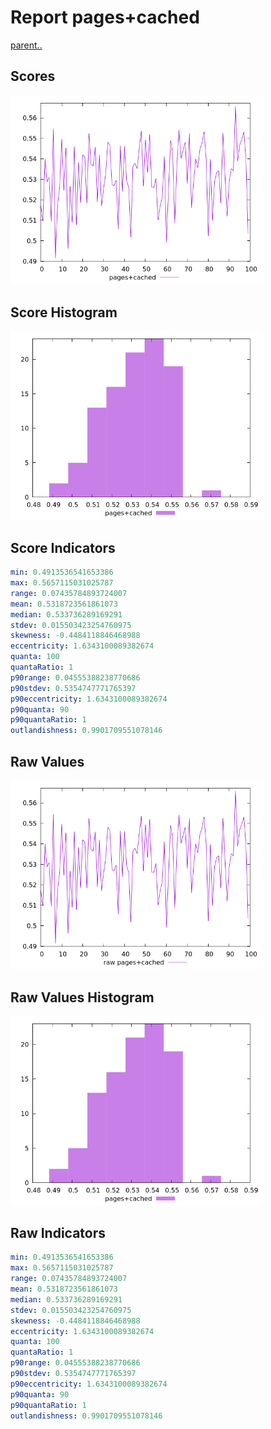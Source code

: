 # Report pages+cached

[parent..](./..)  


## Scores

![score](./score.png)  

## Score Histogram

![hist](./hist.png)  

## Score Indicators

```yaml
min: 0.4913536541653386
max: 0.5657115031025787
range: 0.07435784893724007
mean: 0.5318723561861073
median: 0.533736289169291
stdev: 0.015503423254760975
skewness: -0.4484118846468988
eccentricity: 1.6343100089382674
quanta: 100
quantaRatio: 1
p90range: 0.04555388238770686
p90stdev: 0.5354747771765397
p90eccentricity: 1.6343100089382674
p90quanta: 90
p90quantaRatio: 1
outlandishness: 0.9901709551078146

```

## Raw Values

![raw](./raw.png)  

## Raw Values Histogram

![raw hist](./raw_hist.png)  

## Raw Indicators

```yaml
min: 0.4913536541653386
max: 0.5657115031025787
range: 0.07435784893724007
mean: 0.5318723561861073
median: 0.533736289169291
stdev: 0.015503423254760975
skewness: -0.4484118846468988
eccentricity: 1.6343100089382674
quanta: 100
quantaRatio: 1
p90range: 0.04555388238770686
p90stdev: 0.5354747771765397
p90eccentricity: 1.6343100089382674
p90quanta: 90
p90quantaRatio: 1
outlandishness: 0.9901709551078146

```

<style>
  img {
    max-width: 80%;
  }
</style>
      
